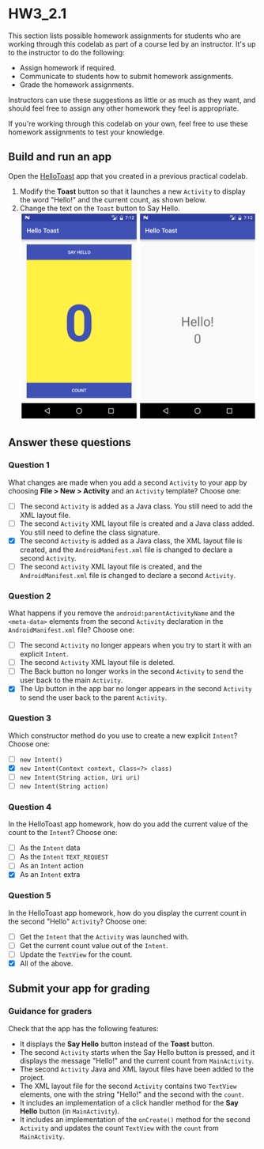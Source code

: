 # HW3_2.1

This section lists possible homework assignments for students who are working through this codelab as part of a course led by an instructor. It's up to the instructor to do the following:
- Assign homework if required.
- Communicate to students how to submit homework assignments.
- Grade the homework assignments.

Instructors can use these suggestions as little or as much as they want, and should feel free to assign any other homework they feel is appropriate.

If you're working through this codelab on your own, feel free to use these homework assignments to test your knowledge.

## Build and run an app
Open the [HelloToast](https://github.com/google-developer-training/android-fundamentals-apps-v2/tree/master/HelloToast) app that you created in a previous practical codelab.
1. Modify the **Toast** button so that it launches a new `Activity` to display the word "Hello!" and the current count, as shown below.
2. Change the text on the `Toast` button to Say Hello.
![Activity](00_img/Activity.png)

## Answer these questions
### Question 1
What changes are made when you add a second `Activity` to your app by choosing **File > New > Activity** and an `Activity` template? Choose one:
- [ ] The second `Activity` is added as a Java class. You still need to add the XML layout file.
- [ ] The second `Activity` XML layout file is created and a Java class added. You still need to define the class signature.
- [X] The second `Activity` is added as a Java class, the XML layout file is created, and the `AndroidManifest.xml` file is changed to declare a second `Activity`.
- [ ] The second `Activity` XML layout file is created, and the `AndroidManifest.xml` file is changed to declare a second `Activity`.

### Question 2
What happens if you remove the `android:parentActivityName` and the `<meta-data>` elements from the second `Activity` declaration in the `AndroidManifest.xml` file? Choose one:
- [ ] The second `Activity` no longer appears when you try to start it with an explicit `Intent`.
- [ ] The second `Activity` XML layout file is deleted.
- [ ] The Back button no longer works in the second `Activity` to send the user back to the main `Activity`.
- [X] The Up button in the app bar no longer appears in the second `Activity` to send the user back to the parent `Activity`.

### Question 3
Which constructor method do you use to create a new explicit `Intent`? Choose one:
- [ ] `new Intent()`
- [X] `new Intent(Context context, Class<?> class)`
- [ ] `new Intent(String action, Uri uri)`
- [ ] `new Intent(String action)`

### Question 4
In the HelloToast app homework, how do you add the current value of the count to the `Intent`? Choose one:
- [ ] As the `Intent` data
- [ ] As the `Intent` `TEXT_REQUEST`
- [ ] As an `Intent` action
- [X] As an `Intent` extra

### Question 5
In the HelloToast app homework, how do you display the current count in the second "Hello" `Activity`? Choose one:
- [ ] Get the `Intent` that the `Activity` was launched with.
- [ ] Get the current count value out of the `Intent`.
- [ ] Update the `TextView` for the count.
- [X] All of the above.

## Submit your app for grading
### Guidance for graders
Check that the app has the following features:
- It displays the **Say Hello** button instead of the **Toast** button.
- The second `Activity` starts when the Say Hello button is pressed, and it displays the message "Hello!" and the current count from `MainActivity`.
- The second `Activity` Java and XML layout files have been added to the project.
- The XML layout file for the second `Activity` contains two `TextView` elements, one with the string "Hello!" and the second with the `count`.
- It includes an implementation of a click handler method for the **Say Hello** button (in `MainActivity`).
- It includes an implementation of the `onCreate()` method for the second `Activity` and updates the count `TextView` with the `count` from `MainActivity`.
